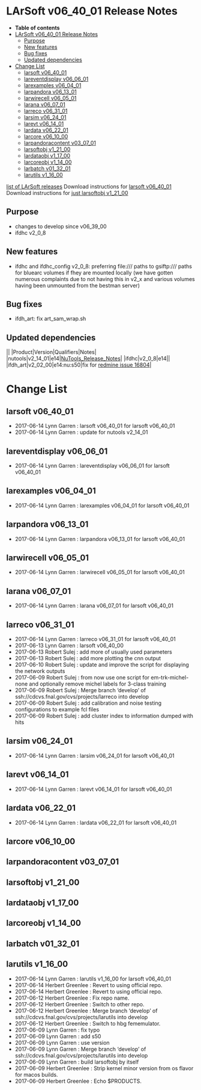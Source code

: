 LArSoft v06_40_01 Release Notes
======================================================================

-   **Table of contents**
-   [LArSoft v06_40_01 Release Notes](#LArSoft-v06_40_01-Release-Notes)
    -   [Purpose](#Purpose)
    -   [New features](#New-features)
    -   [Bug fixes](#Bug-fixes)
    -   [Updated dependencies](#Updated-dependencies)
-   [Change List](#Change-List)
    -   [larsoft v06_40_01](#larsoft-v06_40_01)
    -   [lareventdisplay v06_06_01](#lareventdisplay-v06_06_01)
    -   [larexamples v06_04_01](#larexamples-v06_04_01)
    -   [larpandora v06_13_01](#larpandora-v06_13_01)
    -   [larwirecell v06_05_01](#larwirecell-v06_05_01)
    -   [larana v06_07_01](#larana-v06_07_01)
    -   [larreco v06_31_01](#larreco-v06_31_01)
    -   [larsim v06_24_01](#larsim-v06_24_01)
    -   [larevt v06_14_01](#larevt-v06_14_01)
    -   [lardata v06_22_01](#lardata-v06_22_01)
    -   [larcore v06_10_00](#larcore-v06_10_00)
    -   [larpandoracontent v03_07_01](#larpandoracontent-v03_07_01)
    -   [larsoftobj v1_21_00](#larsoftobj-v1_21_00)
    -   [lardataobj v1_17_00](#lardataobj-v1_17_00)
    -   [larcoreobj v1_14_00](#larcoreobj-v1_14_00)
    -   [larbatch v01_32_01](#larbatch-v01_32_01)
    -   [larutils v1_16_00](#larutils-v1_16_00)

[list of LArSoft releases](LArSoft_release_list)
Download instructions for [larsoft v06_40_01](http://scisoft.fnal.gov/scisoft/bundles/larsoft/v06_40_01/larsoft-v06_40_01.html)
Download instructions for [just larsoftobj v1_21_00](http://scisoft.fnal.gov/scisoft/bundles/larsoftobj/v1_21_00/larsoftobj-v1_21_00.html)

Purpose
--------------------

-   changes to develop since v06_39_00
-   ifdhc v2_0_8

New features
------------------------------

-   ifdhc and ifdhc_config v2_0_8: preferring file:/// paths to gsiftp:/// paths for bluearc volumes if fhey are mounted locally (we have gotten numerous complaints due to not having this in v2_x and various volumes having been unmounted from the bestman server)

Bug fixes
------------------------

-   ifdh_art: fix art_sam_wrap.sh

Updated dependencies
----------------------------------------------

||
|Product|Version|Qualifiers|Notes|
|nutools|v2_14_01|e14|[NuTools_Release_Notes](/redmine/projects/nutools/wiki/NuTools_Release_Notes#nutools-v2_14_01)|
|ifdhc|v2_0_8|e14||
|ifdh_art|v2_02_00|e14:nu:s50|fix for [redmine issue 16804](https://cdcvs.fnal.gov/redmine/issues/16804)|

Change List
============================

larsoft v06_40_01
------------------------------------------

-   2017-06-14 Lynn Garren : larsoft v06_40_01 for larsoft v06_40_01
-   2017-06-14 Lynn Garren : update for nutools v2_14_01

lareventdisplay v06_06_01
----------------------------------------------------------

-   2017-06-14 Lynn Garren : lareventdisplay v06_06_01 for larsoft v06_40_01

larexamples v06_04_01
--------------------------------------------------

-   2017-06-14 Lynn Garren : larexamples v06_04_01 for larsoft v06_40_01

larpandora v06_13_01
------------------------------------------------

-   2017-06-14 Lynn Garren : larpandora v06_13_01 for larsoft v06_40_01

larwirecell v06_05_01
--------------------------------------------------

-   2017-06-14 Lynn Garren : larwirecell v06_05_01 for larsoft v06_40_01

larana v06_07_01
----------------------------------------

-   2017-06-14 Lynn Garren : larana v06_07_01 for larsoft v06_40_01

larreco v06_31_01
------------------------------------------

-   2017-06-14 Lynn Garren : larreco v06_31_01 for larsoft v06_40_01
-   2017-06-13 Lynn Garren : larsoft v06_40_00
-   2017-06-13 Robert Sulej : add more of usually used parameters
-   2017-06-13 Robert Sulej : add more plotting the cnn output
-   2017-06-10 Robert Sulej : update and improve the script for displaying the network outputs
-   2017-06-09 Robert Sulej : from now use one script for em-trk-michel-none and optionally remove michel labels for 3-class training
-   2017-06-09 Robert Sulej : Merge branch ‘develop’ of ssh://cdcvs.fnal.gov/cvs/projects/larreco into develop
-   2017-06-09 Robert Sulej : add calibration and noise testing configurations to example fcl files
-   2017-06-09 Robert Sulej : add cluster index to information dumped with hits

larsim v06_24_01
----------------------------------------

-   2017-06-14 Lynn Garren : larsim v06_24_01 for larsoft v06_40_01

larevt v06_14_01
----------------------------------------

-   2017-06-14 Lynn Garren : larevt v06_14_01 for larsoft v06_40_01

lardata v06_22_01
------------------------------------------

-   2017-06-14 Lynn Garren : lardata v06_22_01 for larsoft v06_40_01

larcore v06_10_00
------------------------------------------

larpandoracontent v03_07_01
--------------------------------------------------------------

larsoftobj v1_21_00
----------------------------------------------

lardataobj v1_17_00
----------------------------------------------

larcoreobj v1_14_00
----------------------------------------------

larbatch v01_32_01
--------------------------------------------

larutils v1_16_00
------------------------------------------

-   2017-06-14 Lynn Garren : larutils v1_16_00 for larsoft v06_40_01
-   2017-06-14 Herbert Greenlee : Revert to using official repo.
-   2017-06-14 Herbert Greenlee : Revert to using official repo.
-   2017-06-12 Herbert Greenlee : Fix repo name.
-   2017-06-12 Herbert Greenlee : Switch to other repo.
-   2017-06-12 Herbert Greenlee : Merge branch ‘develop’ of ssh://cdcvs.fnal.gov/cvs/projects/larutils into develop
-   2017-06-12 Herbert Greenlee : Switch to hbg fememulator.
-   2017-06-09 Lynn Garren : fix typo
-   2017-06-09 Lynn Garren : add s50
-   2017-06-09 Lynn Garren : use version
-   2017-06-09 Lynn Garren : Merge branch ‘develop’ of ssh://cdcvs.fnal.gov/cvs/projects/larutils into develop
-   2017-06-09 Lynn Garren : build larsoftobj by itself
-   2017-06-09 Herbert Greenlee : Strip kernel minor version from os flavor for macos builds.
-   2017-06-09 Herbert Greenlee : Echo \$PRODUCTS.
